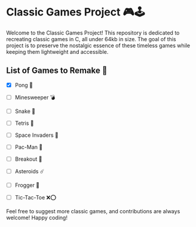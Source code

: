 # Classic Games Project 🎮🕹

Welcome to the Classic Games Project! This repository is dedicated to recreating classic games in C, all under 64kb in size. The goal of this project is to preserve the nostalgic essence of these timeless games while keeping them lightweight and accessible.

## List of Games to Remake 📝

- [x] Pong 🏓
- [ ] Minesweeper 💣
- [ ] Snake 🐍
- [ ] Tetris 🧱
- [ ] Space Invaders 👾
- [ ] Pac-Man 👻
- [ ] Breakout 🌟
- [ ] Asteroids ☄️
- [ ] Frogger 🐸
- [ ] Tic-Tac-Toe ❌⭕️


Feel free to suggest more classic games, and contributions are always welcome! Happy coding!
